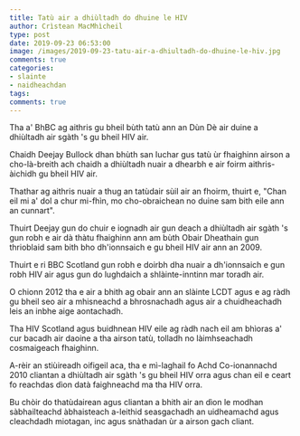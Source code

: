 ```yaml
---
title: Tatù air a dhiùltadh do dhuine le HIV
author: Crìstean MacMhìcheil
type: post
date: 2019-09-23 06:53:00
image: /images/2019-09-23-tatu-air-a-dhiultadh-do-dhuine-le-hiv.jpg
comments: true
categories:
- slainte
- naidheachdan
tags:
comments: true
---
```


Tha a' BhBC ag aithris gu bheil bùth tatù ann an Dùn Dè air duine a dhiùltadh air sgàth 's gu bheil HIV air.

<!--more-->

Chaidh Deejay Bullock dhan bhùth san Iuchar gus tatù ùr fhaighinn airson a cho-là-breith ach chaidh a dhiùltadh nuair a dhearbh e air foirm aithris-àichidh gu bheil HIV air.

Thathar ag aithris nuair a thug an tatùdair sùil air an fhoirm, thuirt e, "Chan eil mi a' dol a chur mi-fhìn, mo cho-obraichean no duine sam bith eile ann an cunnart".

Thuirt Deejay gun do chuir e iognadh air gun deach a dhiùltadh air sgàth 's gun robh e air dà thàtu fhaighinn ann am bùth Obair Dheathain gun thrioblaid sam bith bho dh'ionnsaich e gu bheil HIV air ann an 2009.

Thuirt e ri BBC Scotland gun robh e doirbh dha nuair a dh'ionnsaich e gun robh HIV air agus gun do lughdaich a shlàinte-inntinn mar toradh air.

O chionn 2012 tha e air a bhith ag obair ann an slàinte LCDT agus e ag ràdh gu bheil seo air a mhisneachd a bhrosnachadh agus air a chuidheachadh leis an inbhe aige aontachadh.

Tha HIV Scotland agus buidhnean HIV eile ag ràdh nach eil am bhìoras a' cur bacadh air daoine a tha airson tatù, tolladh no làimhseachadh cosmaigeach fhaighinn.

A-rèir an stiùireadh oifigeil aca, tha e mì-laghail fo Achd Co-ionannachd 2010 cliantan a dhiùltadh air sgàth 's gu bheil HIV orra agus chan eil e ceart fo reachdas dìon datà faighneachd ma tha HIV orra.

Bu chòir do thatùdairean agus cliantan a bhith air an dìon le modhan sàbhailteachd àbhaisteach a-leithid seasgachadh an uidheamachd agus cleachdadh miotagan, inc agus snàthadan ùr a airson gach cliant.
